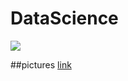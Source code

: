 # DataScience
<img src = "https://cdn.futura-sciences.com/buildsv6/images/wide1920/9/5/0/950321c11d_50173256_data-science-1.jpg" >

##pictures [link](https://docs.google.com/presentation/d/1ob1yhX3JYVkjemDV4on8GTA7QURA7grB__jzy_RYtZE/edit?usp=sharing)
